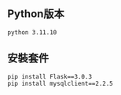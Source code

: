 ## Python版本
```
python 3.11.10
```

## 安裝套件
```
pip install Flask==3.0.3 
pip install mysqlclient==2.2.5
```